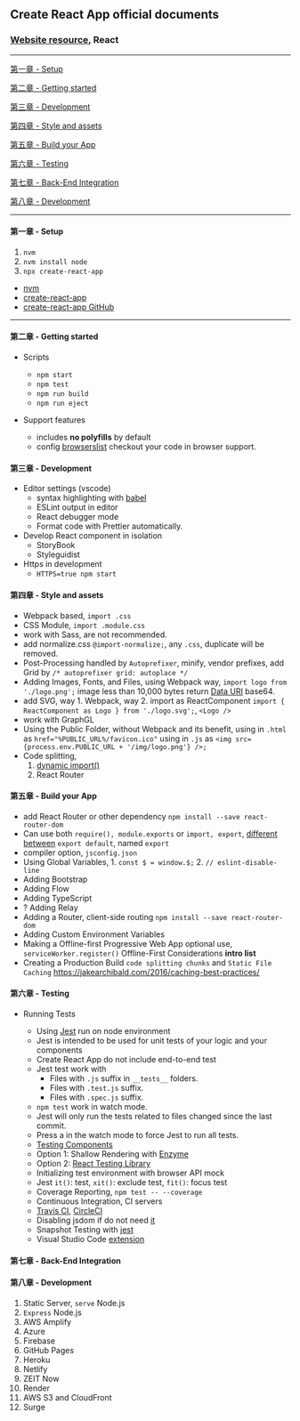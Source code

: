 ## Create React App official documents

### [Website resource](https://create-react-app.dev/docs/getting-started), React

---

[第一章 - Setup](#第一章%20-%20Setup)

[第二章 - Getting started](#第二章%20-%20Getting%20started)

[第三章 - Development](#第三章%20-%20Development)

[第四章 - Style and assets](#第四章%20-%20Style%20and%20assets)

[第五章 - Build your App](#第五章%20-%20Build%20your%20App)

[第六章 - Testing](#第六章%20-%20Testing)

[第七章 - Back-End Integration](#第七章%20-%20Back-End%20Integration)

[第八章 - Development](#第八章%20-%20Development)

---

#### 第一章 - Setup

1. `nvm`
1. `nvm install node`
1. `npx create-react-app`

- [nvm](https://github.com/nvm-sh/nvm)
- [create-react-app](https://facebook.github.io/create-react-app/)
- [create-react-app GitHub](https://github.com/facebook/create-react-app#creating-an-app)

---

#### 第二章 - Getting started

- Scripts

  - `npm start`
  - `npm test`
  - `npm run build`
  - `npm run eject`

- Support features
  - includes **no polyfills** by default
  - config [browserslist](https://github.com/browserslist/browserslist) checkout your code in browser support.

#### 第三章 - Development

- Editor settings (vscode)
  - syntax highlighting with [babel](https://babeljs.io/docs/en/editors/)
  - ESLint output in editor
  - React debugger mode
  - Format code with Prettier automatically.
- Develop React component in isolation
  - StoryBook
  - Styleguidist
- Https in development
  - `HTTPS=true npm start`

#### 第四章 - Style and assets

- Webpack based, `import .css`
- CSS Module, `import .module.css`
- work with Sass, are not recommended.
- add normalize.css `@import-normalize;`, any `.css`, duplicate will be removed.
- Post-Processing handled by `Autoprefixer`, minify, vendor prefixes,
  add Grid by `/* autoprefixer grid: autoplace */`
- Adding Images, Fonts, and Files, using Webpack way, `import logo from './logo.png';`
  image less than 10,000 bytes return [Data URI](https://developer.mozilla.org/en-US/docs/Web/HTTP/Basics_of_HTTP/Data_URIs) base64.
- add SVG,
  way 1. Webpack,
  way 2. import as ReactComponent
  `import { ReactComponent as Logo } from './logo.svg';`, `<Logo />`
- work with GraphGL
- Using the Public Folder, without Webpack and its benefit,
  using in `.html` as `href="%PUBLIC_URL%/favicon.ico"`
  using in `.js` as `<img src={process.env.PUBLIC_URL + '/img/logo.png'} />;`
- Code splitting,
  1. [dynamic import()](https://2ality.com/2017/01/import-operator.html#loading-code-on-demand)
  2. React Router

#### 第五章 - Build your App

- add React Router or other dependency `npm install --save react-router-dom`
- Can use both `require(), module.exports` or `import, export`,
  [different between](https://stackoverflow.com/questions/36795819/when-should-i-use-curly-braces-for-es6-import/36796281#36796281) `export default`, named `export`
- compiler option, `jsconfig.json`
- Using Global Variables, 1. `const $ = window.$;` 2. `// eslint-disable-line`
- Adding Bootstrap
- Adding Flow
- Adding TypeScript
- ? Adding Relay
- Adding a Router, client-side routing `npm install --save react-router-dom`
- Adding Custom Environment Variables
- Making a Offline-first Progressive Web App
  optional use, `serviceWorker.register()`
  Offline-First Considerations **intro list**
- Creating a Production Build
  `code splitting chunks` and `Static File Caching`
  https://jakearchibald.com/2016/caching-best-practices/

#### 第六章 - Testing

- Running Tests

  - Using [Jest](https://jestjs.io/) run on node environment
  - Jest is intended to be used for unit tests of your logic and your components
  - Create React App do not include end-to-end test
  - Jest test work with
    - Files with `.js` suffix in `__tests__` folders.
    - Files with `.test.js` suffix.
    - Files with `.spec.js` suffix.
  - `npm test` work in watch mode.
  - Jest will only run the tests related to files changed since the last commit.
  - Press a in the watch mode to force Jest to run all tests.
  - [Testing Components](https://create-react-app.dev/docs/running-tests#testing-components)
  - Option 1: Shallow Rendering with [Enzyme](https://airbnb.io/enzyme/)
  - Option 2: [React Testing Library](https://github.com/testing-library/react-testing-library)
  - Initializing test environment with browser API mock
  - Jest `it()`: test, `xit()`: exclude test, `fit()`: focus test
  - Coverage Reporting, `npm test -- --coverage`
  - Continuous Integration, CI servers
  - [Travis CI](https://docs.travis-ci.com/user/tutorial/), [CircleCI](https://medium.com/@knowbody/circleci-and-zeits-now-sh-c9b7eebcd3c1)
  - Disabling jsdom if do not need [it](https://create-react-app.dev/docs/running-tests#disabling-jsdom)
  - Snapshot Testing with [jest](https://jestjs.io/blog/2016/07/27/jest-14.html)
  - Visual Studio Code [extension](https://github.com/jest-community/vscode-jest)

#### 第七章 - Back-End Integration

#### 第八章 - Development

1. Static Server, `serve` Node.js
1. `Express` Node.js
1. AWS Amplify
1. Azure
1. Firebase
1. GitHub Pages
1. Heroku
1. Netlify
1. ZEIT Now
1. Render
1. AWS S3 and CloudFront
1. Surge

